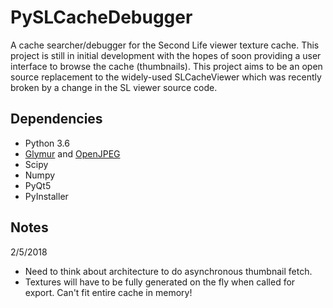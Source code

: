 # PySLCacheDebugger
A cache searcher/debugger for the Second Life viewer texture cache. This project is still in initial development with the hopes of soon providing a user interface to browse the cache (thumbnails). This project aims to be an open source replacement to the widely-used SLCacheViewer which was recently broken by a change in the SL viewer source code.

## Dependencies
* Python 3.6
* [Glymur](https://github.com/quintusdias/glymur) and [OpenJPEG](http://www.openjpeg.org/)
* Scipy
* Numpy
* PyQt5
* PyInstaller

## Notes

2/5/2018
* Need to think about architecture to do asynchronous thumbnail fetch.
* Textures will have to be fully generated on the fly when called for export. Can't fit entire cache in memory!